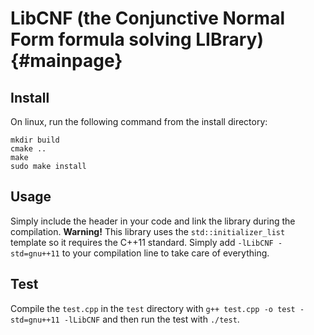 LibCNF (the Conjunctive Normal Form formula solving LIBrary)        {#mainpage}
============================================================


## Install ##

On linux, run the following command from the install directory:

    mkdir build
    cmake ..
    make
    sudo make install

## Usage ##

Simply include the header in your code and link the library during the compilation. **Warning!** This library uses the `std::initializer_list ` template so it requires the C++11 standard. Simply add `-lLibCNF -std=gnu++11` to your compilation line to take care of everything.


## Test ##

Compile the `test.cpp` in the `test` directory with `g++ test.cpp -o test -std=gnu++11 -lLibCNF` and then run the test with `./test`.

<!-- !CONTINUE! Write README. -->
